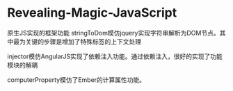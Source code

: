 Revealing-Magic-JavaScript
==========================

原生JS实现的框架功能
stringToDom模仿jquery实现字符串解析为DOM节点。其中最为关键的步骤是增加了特殊标签的上下文处理

injector模仿AngularJS实现了依赖注入功能。通过依赖注入，很好的实现了功能模块的解耦

computerProperty模仿了Ember的计算属性功能。

